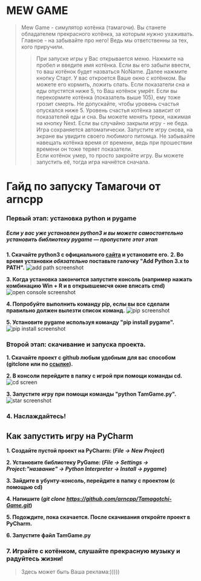 # MEW GAME #
> Mew Game - симулятор котёнка (тамагочи). Вы станете обладателем прекрасного котёнка,
за которым нужно ухаживать. Главное - на забывайте про него! Ведь мы ответственны за тех, кого приручили.
>> При запуске игры у Вас открывается меню. Нажмите на пробел и введите имя котёнка. Если вы его забыли ввести, 
то ваш котёнок будет назваться NoName. Далее нажмите кнопку Старт. У вас откроется Ваше окно с котёнком. 
Вы можете его кормить, ложить спать. Если показатели сна и еды опустятся ниже 5, то Ваш котёнок умрёт. Если вы
перекормите котёнка (показатель выше 105), ему тоже грозит смерть. Не допускайте, чтобы уровень счастья опускался ниже 5. 
Уровень счастья котёнка зависит от показателей еды и сна. Вы можете менять треки, нажимая на кнопку Next. 
Если вы случайно закрыли игру - не беда. Игра сохраняется автоматически. Запустите игру снова, 
на экране вы увидите своего любимого питомца.
Не забывайте навещать котёнка время от времени, ведь при прошествии времени он тоже теряет показатели.  
Если котёнок умер, то просто закройте игру. Вы можете запустить её, тогда игра начнётся сначала. 

# Гайд по запуску Тамагочи от arncpp
### **Первый этап: установка python и pygame**
##### *Если у вас уже установлен python3 и вы можете самостоятельно установить библиотеку pygame — пропустите этот этап*

**1. Скачайте python3 с официального [сайта](https://www.python.org/downloads/) и установите его.**
**2. Во время установки *обязательно* поставьте галочку "Add Python 3.x to PATH".**
![add path screenshot](https://c.radikal.ru/c17/2103/ab/b5f3b7a0680b.png)

**3. Когда установка закончится запустите консоль (например нажать комбинацию Win + R и в открывшемсчя окне вписать cmd)**
![open console screenshot](https://b.radikal.ru/b30/2103/79/aeab9b79b642.png)

**4. Попробуйте выполнить команду pip, еслы вы все сделали правильно должен вылезти список команд.**
![pip screenshot](https://b.radikal.ru/b13/2103/83/456ad752e69d.png)

**5. Установите pygame используя команду "pip install pygame".**
![pip install screenshot](https://a.radikal.ru/a32/2103/da/42f713b6d000.png)

### **Второй этап: скачивание и запуска проекта.**
**1. Скачайте проект с github любым удобным для вас способом (gitclone или по [ссылке](https://github.com/arncpp/Tamagotchi-Game.git)).**

**2. В консоли перейдите в папку с игрой при помощи команды cd.**
![cd screen](https://a.radikal.ru/a24/2103/df/919e8eaaf2a3.png)

**3. Запустите игру при помощи команды "python TamGame.py".**
![star screenshot](https://b.radikal.ru/b22/2103/79/4ca653c885c9.png)

### **4. Наслаждайтесь!**

## Как запустить игру на PyCharm ##

**1. Создайте пустой проект на PyCharm: (*File -> New Project*)**

**2. Установите библиотеку PyGame: (*File -> Settings -> Project:"название" -> Python Interpreter -> Install -> pygame*)**

**3. Зайдите в убунту-консоль, перейдите в папку с проектом (с помощью cd)**

**4. Напишите (***git clone https://github.com/arncpp/Tamagotchi-Game.git***)**

**5. Подождите, пока скачается. После скачивания откройте проект в PyCharm.**

**6. Запустите файл TamGame.py**

### **7. Играйте с котёнком, слушайте прекрасную музыку и радуйтесь жизни!**

> Здесь может быть
  Ваша реклама:)))))
